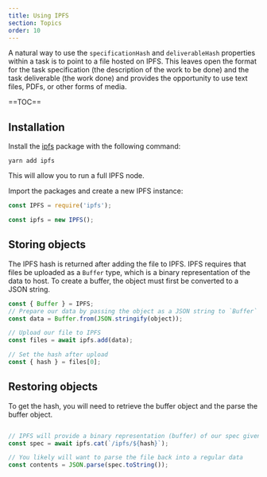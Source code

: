 ```yaml
---
title: Using IPFS
section: Topics
order: 10
---
```


A natural way to use the `specificationHash` and `deliverableHash` properties within a task is to point to a file hosted on IPFS. This leaves open the format for the task specification (the description of the work to be done) and the task deliverable (the work done) and provides the opportunity to use text files, PDFs, or other forms of media.

==TOC==

## Installation

Install the [ipfs](https://github.com/ipfs/ipfs) package with the following command:

```
yarn add ipfs
```

This will allow you to run a full IPFS node.

Import the packages and create a new IPFS instance:

```js
const IPFS = require('ipfs');

const ipfs = new IPFS();

```



## Storing objects

The IPFS hash is returned after adding the file to IPFS. IPFS requires that files be uploaded as a `Buffer` type, which is a binary representation of the data to host. To create a buffer, the object must first be converted to a JSON string.

```js
const { Buffer } = IPFS;
// Prepare our data by passing the object as a JSON string to `Buffer`
const data = Buffer.from(JSON.stringify(object));

// Upload our file to IPFS
const files = await ipfs.add(data);

// Set the hash after upload
const { hash } = files[0];

```

## Restoring objects

To get the hash, you will need to retrieve the buffer object and the parse the buffer object.

```js

// IPFS will provide a binary representation (buffer) of our spec given the hash from our task
const spec = await ipfs.cat(`/ipfs/${hash}`);

// You likely will want to parse the file back into a regular data
const contents = JSON.parse(spec.toString());

```
